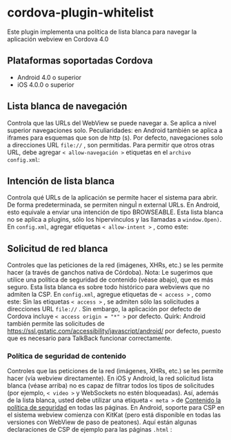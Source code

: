 <!--
# license: Licensed to the Apache Software Foundation (ASF) under one
#         or more contributor license agreements.  See the NOTICE file
#         distributed with this work for additional information
#         regarding copyright ownership.  The ASF licenses this file
#         to you under the Apache License, Version 2.0 (the
#         "License"); you may not use this file except in compliance
#         with the License.  You may obtain a copy of the License at
#
#           http://www.apache.org/licenses/LICENSE-2.0
#
#         Unless required by applicable law or agreed to in writing,
#         software distributed under the License is distributed on an
#         "AS IS" BASIS, WITHOUT WARRANTIES OR CONDITIONS OF ANY
#         KIND, either express or implied.  See the License for the
#         specific language governing permissions and limitations
#         under the License.
-->
# cordova-plugin-whitelist
Este plugin implementa una política de lista blanca para navegar la aplicación webview en Cordova 4.0
## Plataformas soportadas Cordova
  * Android 4.0 o superior
  * iOS 4.0.0 o superior
## Lista blanca de navegación
Controla que las URLs del WebView se puede navegar a. Se aplica a nivel superior navegaciones solo.
Peculiaridades: en Android también se aplica a iframes para esquemas que son de http (s).
Por defecto, navegaciones solo a direcciones URL `file://` , son permitidas. Para permitir que otros otras URL, debe agregar `< allow-navegación >` etiquetas en el `archivo config.xml`:
    <!-- Allow links to example.com -->
    <allow-navigation href="http://example.com/*" />
    <!-- Wildcards are allowed for the protocol, as a prefix
         to the host, or as a suffix to the path -->
    <allow-navigation href="*://*.example.com/*" />
    <!-- A wildcard can be used to whitelist the entire network,
         over HTTP and HTTPS.
         *NOT RECOMMENDED* -->
    <allow-navigation href="*" />
    <!-- The above is equivalent to these three declarations -->
    <allow-navigation href="http://*/*" />
    <allow-navigation href="https://*/*" />
    <allow-navigation href="data:*" />
## Intención de lista blanca
Controla qué URLs de la aplicación se permite hacer el sistema para abrir. De forma predeterminada, se permiten ninguÌ n external URLs.
En Android, esto equivale a enviar una intención de tipo BROWSEABLE.
Esta lista blanca no se aplica a plugins, sólo los hipervínculos y las llamadas a `window.Open)`.
En `config.xml`, agregar etiquetas `< allow-intent >` , como este:
    <!-- Allow links to web pages to open in a browser -->
    <allow-intent href="http://*/*" />
    <allow-intent href="https://*/*" />
    <!-- Allow links to example.com to open in a browser -->
    <allow-intent href="http://example.com/*" />
    <!-- Wildcards are allowed for the protocol, as a prefix
         to the host, or as a suffix to the path -->
    <allow-intent href="*://*.example.com/*" />
    <!-- Allow SMS links to open messaging app -->
    <allow-intent href="sms:*" />
    <!-- Allow tel: links to open the dialer -->
    <allow-intent href="tel:*" />
    <!-- Allow geo: links to open maps -->
    <allow-intent href="geo:*" />
    <!-- Allow all unrecognized URLs to open installed apps
         *NOT RECOMMENDED* -->
    <allow-intent href="*" />
## Solicitud de red blanca
Controles que las peticiones de la red (imágenes, XHRs, etc.) se les permite hacer (a través de ganchos nativa de Córdoba).
Nota: Le sugerimos que utilice una política de seguridad de contenido (véase abajo), que es más seguro. Esta lista blanca es sobre todo histórico para webviews que no admiten la CSP.
En `config.xml`, agregue etiquetas de `< access >` , como este:
    <!-- Allow images, xhrs, etc. to google.com -->
    <access origin="http://google.com" />
    <access origin="https://google.com" />
    <!-- Access to the subdomain maps.google.com -->
    <access origin="http://maps.google.com" />
    <!-- Access to all the subdomains on google.com -->
    <access origin="http://*.google.com" />
    <!-- Enable requests to content: URLs -->
    <access origin="content:///*" />
    <!-- Don't block any requests -->
    <access origin="*" />
Sin las etiquetas `< access >` , se admiten sólo las solicitudes a direcciones URL `file://` . Sin embargo, la aplicación por defecto de Cordova incluye `< access origin = "*" >` por defecto.
Quirk: Android también permite las solicitudes de https://ssl.gstatic.com/accessibility/javascript/android/ por defecto, puesto que es necesario para TalkBack funcionar correctamente.
### Política de seguridad de contenido
Controles que las peticiones de la red (imágenes, XHRs, etc.) se les permite hacer (vía webview directamente).
En iOS y Android, la red solicitud lista blanca (véase arriba) no es capaz de filtrar todos los tipos de solicitudes (por ejemplo, `< video >` y WebSockets no estén bloqueadas). Así, además de la lista blanca, usted debe utilizar una etiqueta `< meta >` de [Contenido la política de seguridad](http://content-security-policy.com/) en todas las páginas.
En Android, soporte para CSP en el sistema webview comienza con KitKat (pero está disponible en todas las versiones con WebView de paso de peatones).
Aquí están algunas declaraciones de CSP de ejemplo para las páginas `.html` :
    <!-- Good default declaration:
        * gap: is required only on iOS (when using UIWebView) and is needed for JS->native communication
        * https://ssl.gstatic.com is required only on Android and is needed for TalkBack to function properly
        * Disables use of eval() and inline scripts in order to mitigate risk of XSS vulnerabilities. To change this:
            * Enable inline JS: add 'unsafe-inline' to default-src
            * Enable eval(): add 'unsafe-eval' to default-src
    -->
    <meta http-equiv="Content-Security-Policy" content="default-src 'self' data: gap: https://ssl.gstatic.com; style-src 'self' 'unsafe-inline'; media-src *">
    <!-- Allow requests to foo.com -->
    <meta http-equiv="Content-Security-Policy" content="default-src 'self' foo.com">
    <!-- Enable all requests, inline styles, and eval() -->
    <meta http-equiv="Content-Security-Policy" content="default-src *; style-src 'self' 'unsafe-inline'; script-src 'self' 'unsafe-inline' 'unsafe-eval'">
    <!-- Allow XHRs via https only -->
    <meta http-equiv="Content-Security-Policy" content="default-src 'self' https:">
    <!-- Allow iframe to https://cordova.apache.org/ -->
    <meta http-equiv="Content-Security-Policy" content="default-src 'self'; frame-src 'self' https://cordova.apache.org">